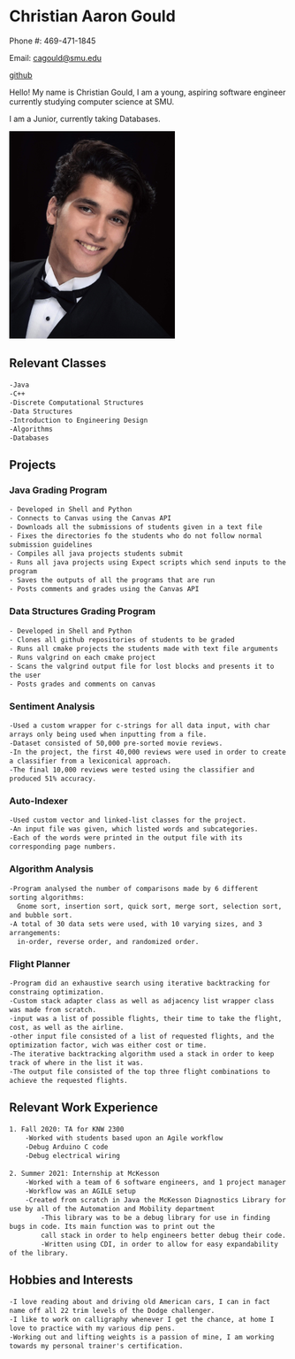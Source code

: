 # Christian Aaron Gould
Phone #: 469-471-1845

Email: cagould@smu.edu

[github](https://github.com/Gouldilocks)

Hello! My name is Christian Gould, I am a young, aspiring software engineer currently studying computer science at SMU.

I am a Junior, currently taking Databases.

<img src="340-448-737_4fyq_425.jpg" alt="Picture of Christian Gould"
	title="ChristianPic" width = "300px" height = "375px" />

## Relevant Classes
```
-Java
-C++
-Discrete Computational Structures
-Data Structures
-Introduction to Engineering Design
-Algorithms
-Databases
```
## Projects

### Java Grading Program
```
- Developed in Shell and Python
- Connects to Canvas using the Canvas API
- Downloads all the submissions of students given in a text file
- Fixes the directories fo the students who do not follow normal submission guidelines
- Compiles all java projects students submit
- Runs all java projects using Expect scripts which send inputs to the program
- Saves the outputs of all the programs that are run
- Posts comments and grades using the Canvas API
```

### Data Structures Grading Program
```
- Developed in Shell and Python
- Clones all github repositories of students to be graded
- Runs all cmake projects the students made with text file arguments
- Runs valgrind on each cmake project
- Scans the valgrind output file for lost blocks and presents it to the user
- Posts grades and comments on canvas
```

### Sentiment Analysis
```
-Used a custom wrapper for c-strings for all data input, with char arrays only being used when inputting from a file.
-Dataset consisted of 50,000 pre-sorted movie reviews.
-In the project, the first 40,000 reviews were used in order to create a classifier from a lexiconical approach.
-The final 10,000 reviews were tested using the classifier and produced 51% accuracy.
```

### Auto-Indexer
```
-Used custom vector and linked-list classes for the project.
-An input file was given, which listed words and subcategories.
-Each of the words were printed in the output file with its corresponding page numbers.
```

### Algorithm Analysis
```
-Program analysed the number of comparisons made by 6 different sorting algorithms: 
  Gnome sort, insertion sort, quick sort, merge sort, selection sort, and bubble sort.
-A total of 30 data sets were used, with 10 varying sizes, and 3 arrangements:
  in-order, reverse order, and randomized order.
  ```
  
### Flight Planner
 ```
 -Program did an exhaustive search using iterative backtracking for constraing optimization.
 -Custom stack adapter class as well as adjacency list wrapper class was made from scratch.
 -input was a list of possible flights, their time to take the flight, cost, as well as the airline.
 -other input file consisted of a list of requested flights, and the optimization factor, wich was either cost or time.
 -The iterative backtracking algorithm used a stack in order to keep track of where in the list it was.
 -The output file consisted of the top three flight combinations to achieve the requested flights.
 ```
 
## Relevant Work Experience
```
1. Fall 2020: TA for KNW 2300
	-Worked with students based upon an Agile workflow
	-Debug Arduino C code
	-Debug electrical wiring
	
2. Summer 2021: Internship at McKesson
	-Worked with a team of 6 software engineers, and 1 project manager
	-Workflow was an AGILE setup
	-Created from scratch in Java the McKesson Diagnostics Library for use by all of the Automation and Mobility department
		-This library was to be a debug library for use in finding bugs in code. Its main function was to print out the
		call stack in order to help engineers better debug their code.
		-Written using CDI, in order to allow for easy expandability of the library.
```
## Hobbies and Interests
```
-I love reading about and driving old American cars, I can in fact name off all 22 trim levels of the Dodge challenger.
-I like to work on calligraphy whenever I get the chance, at home I love to practice with my various dip pens.
-Working out and lifting weights is a passion of mine, I am working towards my personal trainer's certification.
```
